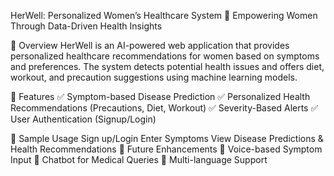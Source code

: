 HerWell: Personalized Women’s Healthcare System
🚀 Empowering Women Through Data-Driven Health Insights

📌 Overview
HerWell is an AI-powered web application that provides personalized healthcare recommendations for women based on symptoms and preferences. The system detects potential health issues and offers diet, workout, and precaution suggestions using machine learning models.

🎯 Features
✅ Symptom-based Disease Prediction
✅ Personalized Health Recommendations (Precautions, Diet, Workout)
✅ Severity-Based Alerts
✅ User Authentication (Signup/Login)

🧪 Sample Usage
Sign up/Login
Enter Symptoms
View Disease Predictions & Health Recommendations
📌 Future Enhancements
🔹 Voice-based Symptom Input
🔹 Chatbot for Medical Queries
🔹 Multi-language Support

